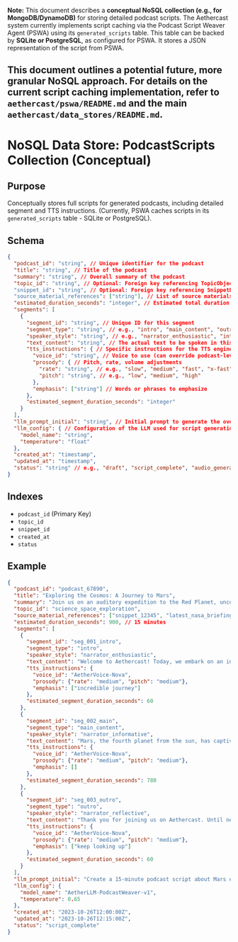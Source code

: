 **Note:** This document describes a **conceptual NoSQL collection (e.g., for MongoDB/DynamoDB)** for storing detailed podcast scripts. The Aethercast system currently implements script caching via the Podcast Script Weaver Agent (PSWA) using its `generated_scripts` table. This table can be backed by **SQLite or PostgreSQL**, as configured for PSWA. It stores a JSON representation of the script from PSWA.

This document outlines a potential future, more granular NoSQL approach. For details on the current script caching implementation, refer to `aethercast/pswa/README.md` and the main `aethercast/data_stores/README.md`.
---
# NoSQL Data Store: PodcastScripts Collection (Conceptual)

## Purpose
Conceptually stores full scripts for generated podcasts, including detailed segment and TTS instructions. (Currently, PSWA caches scripts in its `generated_scripts` table - SQLite or PostgreSQL).

## Schema
```json
{
  "podcast_id": "string", // Unique identifier for the podcast
  "title": "string", // Title of the podcast
  "summary": "string", // Overall summary of the podcast
  "topic_id": "string", // Optional: Foreign key referencing TopicObjects if based on a topic
  "snippet_id": "string", // Optional: Foreign key referencing SnippetDataObjects if based on a snippet
  "source_material_references": ["string"], // List of source materials/ideas used
  "estimated_duration_seconds": "integer", // Estimated total duration of the podcast in seconds
  "segments": [
    {
      "segment_id": "string", // Unique ID for this segment
      "segment_type": "string", // e.g., "intro", "main_content", "outro", "transition"
      "speaker_style": "string", // e.g., "narrator_enthusiastic", "interviewer_calm"
      "text_content": "string", // The actual text to be spoken in this segment
      "tts_instructions": { // Specific instructions for the TTS engine for this segment
        "voice_id": "string", // Voice to use (can override podcast-level default)
        "prosody": { // Pitch, rate, volume adjustments
          "rate": "string", // e.g., "slow", "medium", "fast", "x-fast"
          "pitch": "string", // e.g., "low", "medium", "high"
        },
        "emphasis": ["string"] // Words or phrases to emphasize
      },
      "estimated_segment_duration_seconds": "integer"
    }
  ],
  "llm_prompt_initial": "string", // Initial prompt to generate the overall script structure
  "llm_config": { // Configuration of the LLM used for script generation
    "model_name": "string",
    "temperature": "float"
  },
  "created_at": "timestamp",
  "updated_at": "timestamp",
  "status": "string" // e.g., "draft", "script_complete", "audio_generating", "complete", "error"
}
```

## Indexes
- `podcast_id` (Primary Key)
- `topic_id`
- `snippet_id`
- `created_at`
- `status`

## Example
```json
{
  "podcast_id": "podcast_67890",
  "title": "Exploring the Cosmos: A Journey to Mars",
  "summary": "Join us on an auditory expedition to the Red Planet, uncovering its mysteries and our future there.",
  "topic_id": "science_space_exploration",
  "source_material_references": ["snippet_12345", "latest_nasa_briefings"],
  "estimated_duration_seconds": 900, // 15 minutes
  "segments": [
    {
      "segment_id": "seg_001_intro",
      "segment_type": "intro",
      "speaker_style": "narrator_enthusiastic",
      "text_content": "Welcome to Aethercast! Today, we embark on an incredible journey to Mars...",
      "tts_instructions": {
        "voice_id": "AetherVoice-Nova",
        "prosody": {"rate": "medium", "pitch": "medium"},
        "emphasis": ["incredible journey"]
      },
      "estimated_segment_duration_seconds": 60
    },
    {
      "segment_id": "seg_002_main",
      "segment_type": "main_content",
      "speaker_style": "narrator_informative",
      "text_content": "Mars, the fourth planet from the sun, has captivated human imagination for centuries...",
      "tts_instructions": {
        "voice_id": "AetherVoice-Nova",
        "prosody": {"rate": "medium", "pitch": "medium"},
        "emphasis": []
      },
      "estimated_segment_duration_seconds": 780
    },
    {
      "segment_id": "seg_003_outro",
      "segment_type": "outro",
      "speaker_style": "narrator_reflective",
      "text_content": "Thank you for joining us on Aethercast. Until next time, keep looking up!",
      "tts_instructions": {
        "voice_id": "AetherVoice-Nova",
        "prosody": {"rate": "medium", "pitch": "medium"},
        "emphasis": ["keep looking up"]
      },
      "estimated_segment_duration_seconds": 60
    }
  ],
  "llm_prompt_initial": "Create a 15-minute podcast script about Mars exploration, including an intro, main content, and outro.",
  "llm_config": {
    "model_name": "AetherLLM-PodcastWeaver-v1",
    "temperature": 0.65
  },
  "created_at": "2023-10-26T12:00:00Z",
  "updated_at": "2023-10-26T12:15:00Z",
  "status": "script_complete"
}
```
